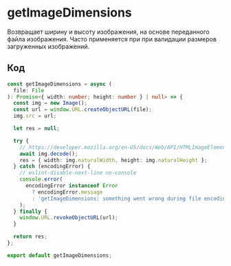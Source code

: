 # getImageDimensions

Возвращает ширину и высоту изображения, на основе переданного файла изображения.
Часто применяется при при валидации размеров загруженных изображений.

## Код

```typescript
const getImageDimensions = async (
  file: File
): Promise<{ width: number; height: number } | null> => {
  const img = new Image();
  const url = window.URL.createObjectURL(file);
  img.src = url;

  let res = null;

  try {
    // https://developer.mozilla.org/en-US/docs/Web/API/HTMLImageElement/decode
    await img.decode();
    res = { width: img.naturalWidth, height: img.naturalHeight };
  } catch (encodingError) {
    // eslint-disable-next-line no-console
    console.error(
      encodingError instanceof Error
        ? encodingError.message
        : 'getImageDimensions: something went wrong during file encoding.'
    );
  } finally {
    window.URL.revokeObjectURL(url);
  }

  return res;
};

export default getImageDimensions;
```
